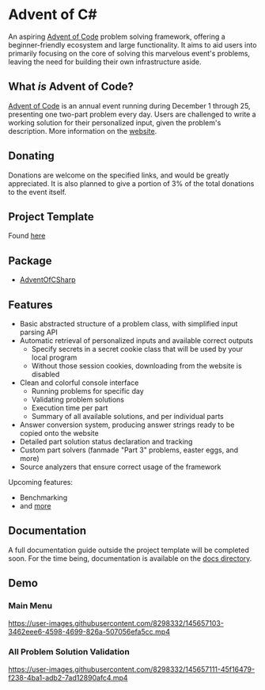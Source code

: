 # Advent of C#

An aspiring [Advent of Code](https://adventofcode.com/) problem solving framework, offering a beginner-friendly ecosystem and large functionality.
It aims to aid users into primarily focusing on the core of solving this marvelous event's problems, leaving the need for building their own infrastructure aside.

## What *is* Advent of Code?

[Advent of Code](https://adventofcode.com/) is an annual event running during December 1 through 25, presenting one two-part problem every day.
Users are challenged to write a working solution for their personalized input, given the problem's description. More information on the [website](https://adventofcode.com/2021/about).

## Donating

Donations are welcome on the specified links, and would be greatly appreciated. It is also planned to give a portion of 3% of the total donations to the event itself.

## Project Template

Found [here](https://github.com/AlFasGD/AdventOfCSharp.Template)

## Package

- [AdventOfCSharp](https://www.nuget.org/packages/AdventOfCSharp)

## Features

- Basic abstracted structure of a problem class, with simplified input parsing API
- Automatic retrieval of personalized inputs and available correct outputs
  - Specify secrets in a secret cookie class that will be used by your local program
  - Without those session cookies, downloading from the website is disabled
- Clean and colorful console interface
  - Running problems for specific day
  - Validating problem solutions
  - Execution time per part
  - Summary of all available solutions, and per individual parts
- Answer conversion system, producing answer strings ready to be copied onto the website
- Detailed part solution status declaration and tracking
- Custom part solvers (fanmade "Part 3" problems, easter eggs, and more)
- Source analyzers that ensure correct usage of the framework

Upcoming features:
- Benchmarking
- and [more](https://github.com/AlFasGD/AdventOfCSharp/issues)

## Documentation

A full documentation guide outside the project template will be completed soon.
For the time being, documentation is available on the [docs directory](/docs).

## Demo

### Main Menu

https://user-images.githubusercontent.com/8298332/145657103-3462eee6-4598-4699-826a-507056efa5cc.mp4

### All Problem Solution Validation

https://user-images.githubusercontent.com/8298332/145657111-45f16479-f238-4ba1-adb2-7ad12890afc4.mp4

